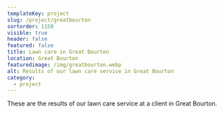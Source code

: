 ```yaml
---
templateKey: project
slug: /project/greatbourton
sortorder: 1150
visible: true
header: false
featured: false
title: Lawn care in Great Bourton
location: Great Bourton
featuredimage: /img/greatbourton.webp
alt: Results of our lawn care service in Great Bourton
category:
  - project
---
```

These are the results of our lawn care service at a client in Great Bourton.


